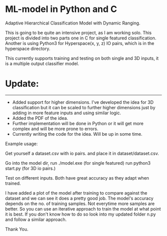 # ML-model in Python and C 
Adaptive Hierarchical Classification Model with Dynamic Ranging.


This is going to be quite an intensive project, as I am working solo.
This project is divided into two parts one in C for single featured classification.
Another is using Python3 for Hyperspace(x, y, z) IO pairs, which is in the hyperspace directory. 

This currently supports training and testing on both single and 3D inputs, it is a multiple output classifier model.

# Update:
---------
- Added support for higher dimensions. I've developed the idea for 3D classification 
but it can be scaled to further higher dimensions just by adding in more feature inputs and using similar logic.
- Added the PDF of the idea.
- Further implementation will be done in Python or it will get more complex and will be more prone to errors.
- Currently writing the code for the idea. Will be up in some time.
  
Example usage:

Get yourself a dataset.csv with io pairs.
and place it in dataset/dataset.csv.

Go into the model dir,
run ./model.exe (for single featured)
run python3 start.py (for 3D io pairs.)

Test on different inputs.
Both have great accuracy as they adapt when trained.

I have added a plot of the model after training to compare against the dataset and we can see it does a pretty good job.
The model's accuracy depends on the no. of training samples. Not everytime more samples are better. So you can use an 
iterative approach to train the model at what point it is best. 
If you don't know how to do so look into my updated folder n.py and follow a similar approach.

Thank You.
